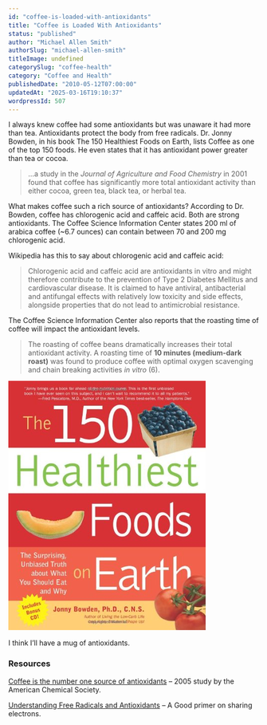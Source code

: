 ```yaml
---
id: "coffee-is-loaded-with-antioxidants"
title: "Coffee is Loaded With Antioxidants"
status: "published"
author: "Michael Allen Smith"
authorSlug: "michael-allen-smith"
titleImage: undefined
categorySlug: "coffee-health"
category: "Coffee and Health"
publishedDate: "2010-05-12T07:00:00"
updatedAt: "2025-03-16T19:10:37"
wordpressId: 507
---
```


I always knew coffee had some antioxidants but was unaware it had more than tea. Antioxidants protect the body from free radicals. Dr. Jonny Bowden, in his book The 150 Healthiest Foods on Earth, lists Coffee as one of the top 150 foods. He even states that it has antioxidant power greater than tea or cocoa.

> …a study in the *Journal of Agriculture and Food Chemistry* in 2001 found that coffee has significantly more total antioxidant activity than either cocoa, green tea, black tea, or herbal tea.

What makes coffee such a rich source of antioxidants? According to Dr. Bowden, coffee has chlorogenic acid and caffeic acid. Both are strong antioxidants. The Coffee Science Information Center states 200 ml of arabica coffee (~6.7 ounces) can contain between 70 and 200 mg chlorogenic acid.

Wikipedia has this to say about chlorogenic acid and caffeic acid:

> Chlorogenic acid and caffeic acid are antioxidants in vitro and might therefore contribute to the prevention of Type 2 Diabetes Mellitus and cardiovascular disease. It is claimed to have antiviral, antibacterial and antifungal effects with relatively low toxicity and side effects, alongside properties that do not lead to antimicrobial resistance.

The Coffee Science Information Center also reports that the roasting time of coffee will impact the antioxidant levels.

> The roasting of coffee beans dramatically increases their total antioxidant activity. A roasting time of **10 minutes (medium-dark roast)** was found to produce coffee with optimal oxygen scavenging and chain breaking activities *in vitro* (6).

![150-healthiest-foods-on-earth](150-healthiest-foods-on-earth1.jpg)

I think I’ll have a mug of antioxidants.

### Resources

[Coffee is the number one source of antioxidants](https://www.eurekalert.org/news-releases/560866) – 2005 study by the American Chemical Society.

[Understanding Free Radicals and Antioxidants](https://web.archive.org/web/20240606083518/https://www.healthchecksystems.com/antioxid.htm) – A Good primer on sharing electrons.